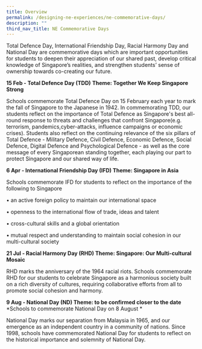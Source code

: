 ```yaml
---
title: Overview
permalink: /designing-ne-experiences/ne-commemorative-days/
description: ""
third_nav_title: NE Commemorative Days
---
```

Total Defence Day, International Friendship Day, Racial Harmony Day and National Day are commemorative days which are important opportunities for students to deepen their appreciation of our shared past, develop critical knowledge of Singapore’s realities, and strengthen students’ sense of ownership towards co-creating our future.

**15 Feb - Total Defence Day (TDD)**
**Theme: Together We Keep Singapore Strong**

Schools commemorate Total Defence Day on 15 February each year to mark the fall of Singapore to the Japanese in 1942. In commemorating TDD, our students reflect on the importance of Total Defence as Singapore's best all-round response to threats and challenges that confront Singapore(e.g. terrorism, pandemics,cyber-attacks, influence campaigns or economic crises). Students also reflect on the continuing relevance of the six pillars of Total Defence - Military Defence, Civil Defence, Economic Defence, Social Defence, Digital Defence and Psychological Defence - as well as the core message of every Singaporean standing together, each playing our part to protect Singapore and our shared way of life. 

**6 Apr - International Friendship Day (IFD)
Theme: Singapore in Asia**


Schools commemorate IFD for students to reflect on the importance of the following to Singapore

• an active foreign policy to maintain our international space

• openness to the international flow of trade, ideas and talent

• cross-cultural skills and a global orientation

• mutual respect and understanding to maintain social cohesion in our multi-cultural society

**21 Jul - Racial Harmony Day (RHD)
Theme: Singapore: Our Multi-cultural Mosaic**

RHD marks the anniversary of the 1964 racial riots. Schools commemorate RHD for our students to celebrate Singapore as a harmonious society built on a rich diversity of cultures, requiring collaborative efforts from all to promote social cohesion and harmony.

**9 Aug - National Day (ND)
Theme: to be confirmed closer to the date**
*Schools to commemorate National Day on 8 August *

National Day marks our separation from Malaysia in 1965, and our emergence as an independent country in a community of nations. Since 1998, schools have commemorated National Day for students to reflect on the historical importance and solemnity of National Day.